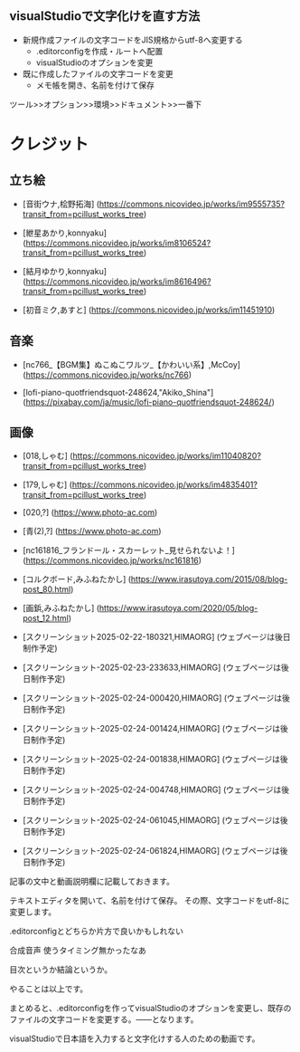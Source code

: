 ## visualStudioで文字化けを直す方法
- 新規作成ファイルの文字コードをJIS規格からutf-8へ変更する
    - .editorconfigを作成・ルートへ配置
    - visualStudioのオプションを変更
- 既に作成したファイルの文字コードを変更
    - メモ帳を開き、名前を付けて保存


ツール>>オプション>>環境>>ドキュメント>>一番下

# クレジット
## 立ち絵
- [音街ウナ,桧野拓海]
(https://commons.nicovideo.jp/works/im9555735?transit_from=pcillust_works_tree)

- [紲星あかり,konnyaku]
(https://commons.nicovideo.jp/works/im8106524?transit_from=pcillust_works_tree)

- [結月ゆかり,konnyaku]
(https://commons.nicovideo.jp/works/im8616496?transit_from=pcillust_works_tree)

- [初音ミク,あすと]
(https://commons.nicovideo.jp/works/im11451910)

## 音楽
- [nc766_【BGM集】ぬこぬこワルツ_【かわいい系】,McCoy]
(https://commons.nicovideo.jp/works/nc766)

- [lofi-piano-quotfriendsquot-248624,"Akiko_Shina"]
(https://pixabay.com/ja/music/lofi-piano-quotfriendsquot-248624/)

## 画像
- [018,しゃむ]
(https://commons.nicovideo.jp/works/im11040820?transit_from=pcillust_works_tree)

- [179,しゃむ]
(https://commons.nicovideo.jp/works/im4835401?transit_from=pcillust_works_tree)

- [020,?]
(https://www.photo-ac.com)

- [青(2),?]
(https://www.photo-ac.com)

- [nc161816_フランドール・スカーレット_見せられないよ！]
(https://commons.nicovideo.jp/works/nc161816)

- [コルクボード,みふねたかし]
(https://www.irasutoya.com/2015/08/blog-post_80.html)

- [画鋲,みふねたかし]
(https://www.irasutoya.com/2020/05/blog-post_12.html)

- [スクリーンショット2025-02-22-180321,HIMAORG]
(ウェブページは後日制作予定)

- [スクリーンショット-2025-02-23-233633,HIMAORG]
(ウェブページは後日制作予定)

- [スクリーンショット-2025-02-24-000420,HIMAORG]
(ウェブページは後日制作予定)

- [スクリーンショット-2025-02-24-001424,HIMAORG]
(ウェブページは後日制作予定)

- [スクリーンショット-2025-02-24-001838,HIMAORG]
(ウェブページは後日制作予定)

- [スクリーンショット-2025-02-24-004748,HIMAORG]
(ウェブページは後日制作予定)

- [スクリーンショット-2025-02-24-061045,HIMAORG]
(ウェブページは後日制作予定)

- [スクリーンショット-2025-02-24-061824,HIMAORG]
(ウェブページは後日制作予定)


記事の文中と動画説明欄に記載しておきます。


テキストエディタを開いて、名前を付けて保存。
その際、文字コードをutf-8に変更します。

.editorconfigとどちらか片方で良いかもしれない

合成音声
使うタイミング無かったなあ

目次というか結論というか。

やることは以上です。

まとめると、.editorconfigを作ってvisualStudioのオプションを変更し、既存のファイルの文字コードを変更する。――となります。

visualStudioで日本語を入力すると文字化けする人のための動画です。